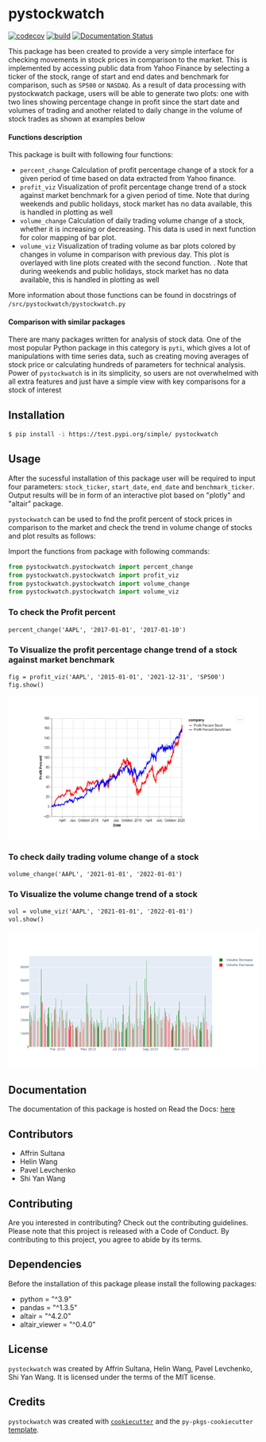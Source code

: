 # pystockwatch

[![codecov](https://codecov.io/gh/UBC-MDS/pystockwatch/branch/main/graph/badge.svg?token=c6vEGpbs3h)](https://codecov.io/gh/UBC-MDS/pystockwatch)
[![build](https://github.com/UBC-MDS/pystockwatch/actions/workflows/ci-cd.yml/badge.svg)](https://github.com/UBC-MDS/pystockwatch/actions/workflows/ci-cd.yml)
[![Documentation Status](https://readthedocs.org/projects/pystockwatch/badge/?version=latest)](https://pystockwatch.readthedocs.io/en/latest/?badge=latest)


This package has been created to provide a very simple interface for checking movements in stock prices in comparison to the market. This is implemented by accessing public data from Yahoo Finance by selecting a ticker of the stock, range of start and end dates and benchmark for comparison, such as `SP500` or `NASDAQ`. As a result of data processing with pystockwatch package, users will be able to generate two plots: one with two lines showing percentage change in profit since the start date and volumes of trading and another related to daily change in the volume of stock trades as shown at examples below

 
 #### Functions description
 
 This package is built with following four functions:
 - `percent_change`
 Calculation of profit percentage change of a stock for a given period of time based on data extracted from Yahoo finance.
 - `profit_viz`
 Visualization of profit percentage change trend of a stock against market benchmark for a given period of time. Note that during weekends and public holidays, stock market has no data available, this is handled in plotting as well  
 - `volume_change`
 Calculation of daily trading volume change of a stock, whether it is increasing or decreasing. This data is used in  next function for color mapping of bar plot.
 - `volume_viz`
 Visualization of trading volume as bar plots colored by changes in volume in comparison with previous day. This plot is overlayed with line plots created with the second function. . Note that during weekends and public holidays, stock market has no data available, this is handled in plotting as well  
  
 More information about those functions can be found in docstrings of `/src/pystockwatch/pystockwatch.py`
 
#### Comparison with similar packages
There are many packages written for analysis of stock data. One of the most popular Python package in this category is `pyti`, which gives a lot of manipulations with time series data, such as creating moving averages of stock price or calculating hundreds of parameters for technical analysis. Power of `pystockwatch` is in its simplicity, so users are not overwhelmed with all extra features and just have a simple view with key comparisons for a stock of interest

## Installation

```bash
$ pip install -i https://test.pypi.org/simple/ pystockwatch
```

## Usage
After the sucessful installation of this package user will be required to input four parameters: `stock_ticker`, `start_date`, `end_date` and `benchmark_ticker`. Output results will be in form of an interactive plot based on "plotly" and "altair" package.

`pystockwatch` can be used to fnd the profit percent of stock prices in comparison to the market and check the trend in volume change of stocks and plot results as follows:

Import the functions from package with following commands:

```python
from pystockwatch.pystockwatch import percent_change
from pystockwatch.pystockwatch import profit_viz
from pystockwatch.pystockwatch import volume_change
from pystockwatch.pystockwatch import volume_viz
```
### To check the Profit percent

```
percent_change('AAPL', '2017-01-01', '2017-01-10')
```

### To Visualize the profit percentage change trend of a stock against market benchmark

```
fig = profit_viz('AAPL', '2015-01-01', '2021-12-31', 'SP500')
fig.show()
```
![**Percent Change**](https://github.com/UBC-MDS/pystockwatch/blob/main/docs/percent_change_example.png?raw=true)

### To check daily trading volume change of a stock

```
volume_change('AAPL', '2021-01-01', '2022-01-01')
```
### To Visualize the volume change trend of a stock 

```
vol = volume_viz('AAPL', '2021-01-01', '2022-01-01')
vol.show()
```
 ![**Volume Change**](https://github.com/UBC-MDS/pystockwatch/blob/main/docs/volume_plot_example.png?raw=true)

## Documentation

The documentation of this package is hosted on Read the Docs: [here](https://pystockwatch.readthedocs.io/)

## Contributors

* Affrin Sultana
* Helin Wang
* Pavel Levchenko
* Shi Yan Wang

## Contributing

Are you interested in contributing? Check out the contributing guidelines. Please note that this project is released with a Code of Conduct. By contributing to this project, you agree to abide by its terms.

## Dependencies
Before the installation of this package please install the following packages:

* python = "^3.9"
* pandas = "^1.3.5"
* altair = "^4.2.0"
* altair_viewer = "^0.4.0"

## License

`pystockwatch` was created by Affrin Sultana, Helin Wang, Pavel Levchenko, Shi Yan Wang. It is licensed under the terms of the MIT license.

## Credits

`pystockwatch` was created with [`cookiecutter`](https://cookiecutter.readthedocs.io/en/latest/) and the `py-pkgs-cookiecutter` [template](https://github.com/py-pkgs/py-pkgs-cookiecutter).
